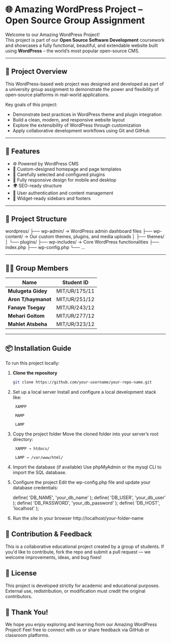 # 🌐 Amazing WordPress Project – Open Source Group Assignment

Welcome to our Amazing WordPress Project!  
This project is part of our **Open Source Software Development** coursework and showcases a fully functional, beautiful, and extendable website built using **WordPress** – the world’s most popular open-source CMS.

---

## 📌 Project Overview

This WordPress-based web project was designed and developed as part of a university group assignment to demonstrate the power and flexibility of open-source platforms in real-world applications.

Key goals of this project:
- Demonstrate best practices in WordPress theme and plugin integration
- Build a clean, modern, and responsive website layout
- Explore the extensibility of WordPress through customization
- Apply collaborative development workflows using Git and GitHub

---

## 🚀 Features

- ⚙️ Powered by WordPress CMS
- 🎨 Custom-designed homepage and page templates
- 🔌 Carefully selected and configured plugins
- 📱 Fully responsive design for mobile and desktop
- 🌍 SEO-ready structure
- 🔐 User authentication and content management
- 🧩 Widget-ready sidebars and footers

---

## 📁 Project Structure

wordpress/
├── wp-admin/         → WordPress admin dashboard files
├── wp-content/       → Our custom themes, plugins, and media uploads
│   ├── themes/
│   └── plugins/
├── wp-includes/      → Core WordPress functionalities
├── index.php
├── wp-config.php
└── ...

---

## 🧑‍💻 Group Members

| Name                | Student ID       |
|---------------------|------------------|
| **Mulugeta Gidey**   | MIT/UR/175/11    |
| **Aron T/haymanot**  | MIT/UR/251/12    |
| **Fanaye Tsegay**    | MIT/UR/243/12    |
| **Mehari Goitom**    | MIT/UR/277/12    |
| **Mahlet Atsbeha**   | MIT/UR/323/12    |

---

## 📦 Installation Guide

To run this project locally:

1. **Clone the repository**  
   ```bash
   git clone https://github.com/your-username/your-repo-name.git

2. Set up a local server
	Install and configure a local development stack like:
	
	    XAMPP
	
	    MAMP
	
	    LAMP
	
3. Copy the project folder
	Move the cloned folder into your server’s root directory:
	
	    XAMPP → htdocs/
	
	    LAMP → /var/www/html/
	
4. Import the database (if available)
	Use phpMyAdmin or the mysql CLI to import the SQL database.
	
5. Configure the project
	Edit the wp-config.php file and update your database credentials:

	define( 'DB_NAME', 'your_db_name' );
	define( 'DB_USER', 'your_db_user' );
	define( 'DB_PASSWORD', 'your_db_password' );
	define( 'DB_HOST', 'localhost' );
6. Run the site in your browser
	http://localhost/your-folder-name

## 💬 Contribution & Feedback

This is a collaborative educational project created by a group of students.
If you'd like to contribute, fork the repo and submit a pull request — we welcome improvements, ideas, and bug fixes!

## 📜 License

This project is developed strictly for academic and educational purposes.
External use, redistribution, or modification must credit the original contributors.

## 🙌 Thank You!

We hope you enjoy exploring and learning from our Amazing WordPress Project!
Feel free to connect with us or share feedback via GitHub or classroom platforms.


